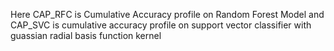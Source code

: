 Here CAP_RFC is Cumulative Accuracy profile on 
Random Forest Model and CAP_SVC is cumulative
accuracy profile on support vector classifier 
with guassian radial basis function kernel
